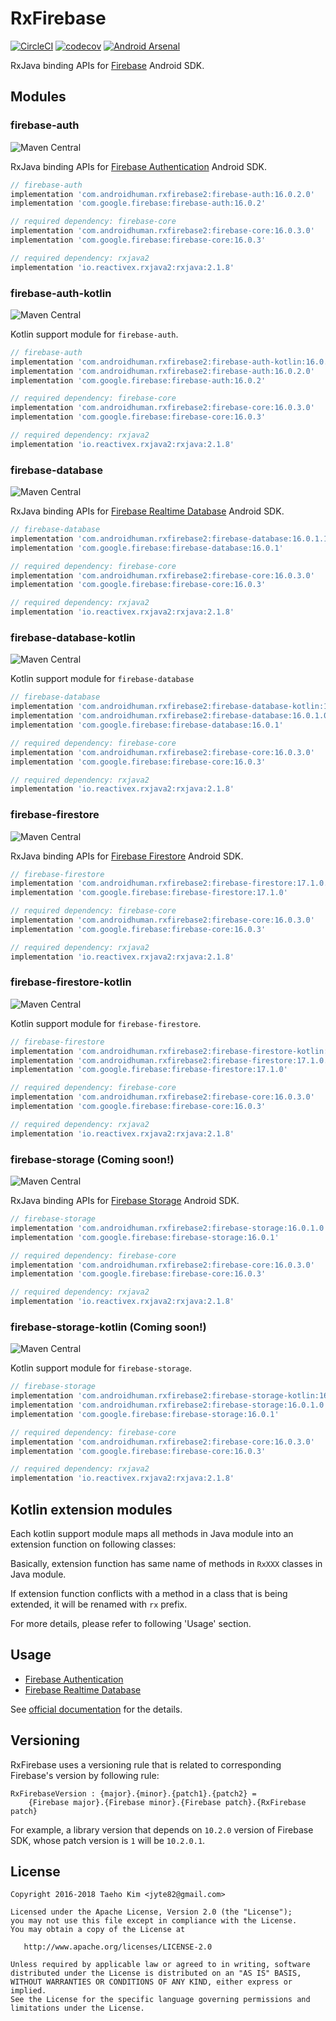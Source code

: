 # RxFirebase
[![CircleCI](https://circleci.com/gh/kunny/RxFirebase.svg?style=shield)](https://circleci.com/gh/kunny/RxFirebase)
[![codecov](https://codecov.io/gh/kunny/RxFirebase/branch/master/graph/badge.svg)](https://codecov.io/gh/kunny/RxFirebase)
[![Android Arsenal](https://img.shields.io/badge/Android%20Arsenal-RxFirebase-brightgreen.svg?style=flat)](http://android-arsenal.com/details/1/4496)

RxJava binding APIs for [Firebase](https://firebase.google.com/) Android SDK.

## Modules

### firebase-auth
![Maven Central](https://maven-badges.herokuapp.com/maven-central/com.androidhuman.rxfirebase2/firebase-auth/badge.svg)

RxJava binding APIs for [Firebase Authentication](https://firebase.google.com/docs/auth/) Android SDK.

```groovy
// firebase-auth
implementation 'com.androidhuman.rxfirebase2:firebase-auth:16.0.2.0'
implementation 'com.google.firebase:firebase-auth:16.0.2'

// required dependency: firebase-core
implementation 'com.androidhuman.rxfirebase2:firebase-core:16.0.3.0'
implementation 'com.google.firebase:firebase-core:16.0.3'

// required dependency: rxjava2
implementation 'io.reactivex.rxjava2:rxjava:2.1.8'
```

### firebase-auth-kotlin
![Maven Central](https://maven-badges.herokuapp.com/maven-central/com.androidhuman.rxfirebase2/firebase-auth-kotlin/badge.svg)

Kotlin support module for `firebase-auth`.

```groovy
// firebase-auth
implementation 'com.androidhuman.rxfirebase2:firebase-auth-kotlin:16.0.2.0'
implementation 'com.androidhuman.rxfirebase2:firebase-auth:16.0.2.0'
implementation 'com.google.firebase:firebase-auth:16.0.2'

// required dependency: firebase-core
implementation 'com.androidhuman.rxfirebase2:firebase-core:16.0.3.0'
implementation 'com.google.firebase:firebase-core:16.0.3'

// required dependency: rxjava2
implementation 'io.reactivex.rxjava2:rxjava:2.1.8'
```

### firebase-database
![Maven Central](https://maven-badges.herokuapp.com/maven-central/com.androidhuman.rxfirebase2/firebase-database/badge.svg)

RxJava binding APIs for [Firebase Realtime Database](https://firebase.google.com/docs/database/) Android SDK.

```groovy
// firebase-database
implementation 'com.androidhuman.rxfirebase2:firebase-database:16.0.1.1'
implementation 'com.google.firebase:firebase-database:16.0.1'

// required dependency: firebase-core
implementation 'com.androidhuman.rxfirebase2:firebase-core:16.0.3.0'
implementation 'com.google.firebase:firebase-core:16.0.3'

// required dependency: rxjava2
implementation 'io.reactivex.rxjava2:rxjava:2.1.8'
```

### firebase-database-kotlin
![Maven Central](https://maven-badges.herokuapp.com/maven-central/com.androidhuman.rxfirebase2/firebase-database-kotlin/badge.svg)

Kotlin support module for `firebase-database`

```groovy
// firebase-database
implementation 'com.androidhuman.rxfirebase2:firebase-database-kotlin:16.0.1.2'
implementation 'com.androidhuman.rxfirebase2:firebase-database:16.0.1.0'
implementation 'com.google.firebase:firebase-database:16.0.1'

// required dependency: firebase-core
implementation 'com.androidhuman.rxfirebase2:firebase-core:16.0.3.0'
implementation 'com.google.firebase:firebase-core:16.0.3'

// required dependency: rxjava2
implementation 'io.reactivex.rxjava2:rxjava:2.1.8'
```

### firebase-firestore
![Maven Central](https://maven-badges.herokuapp.com/maven-central/com.androidhuman.rxfirebase2/firebase-firestore/badge.svg)

RxJava binding APIs for [Firebase Firestore](https://firebase.google.com/docs/firestore/) Android SDK.

```groovy
// firebase-firestore
implementation 'com.androidhuman.rxfirebase2:firebase-firestore:17.1.0.0'
implementation 'com.google.firebase:firebase-firestore:17.1.0'

// required dependency: firebase-core
implementation 'com.androidhuman.rxfirebase2:firebase-core:16.0.3.0'
implementation 'com.google.firebase:firebase-core:16.0.3'

// required dependency: rxjava2
implementation 'io.reactivex.rxjava2:rxjava:2.1.8'
```

### firebase-firestore-kotlin
![Maven Central](https://maven-badges.herokuapp.com/maven-central/com.androidhuman.rxfirebase2/firebase-firestore-kotlin/badge.svg)

Kotlin support module for `firebase-firestore`.

```groovy
// firebase-firestore
implementation 'com.androidhuman.rxfirebase2:firebase-firestore-kotlin:17.1.0.0'
implementation 'com.androidhuman.rxfirebase2:firebase-firestore:17.1.0.0'
implementation 'com.google.firebase:firebase-firestore:17.1.0'

// required dependency: firebase-core
implementation 'com.androidhuman.rxfirebase2:firebase-core:16.0.3.0'
implementation 'com.google.firebase:firebase-core:16.0.3'

// required dependency: rxjava2
implementation 'io.reactivex.rxjava2:rxjava:2.1.8'
```

### firebase-storage (Coming soon!)
![Maven Central](https://maven-badges.herokuapp.com/maven-central/com.androidhuman.rxfirebase2/firebase-storage/badge.svg)

RxJava binding APIs for [Firebase Storage](https://firebase.google.com/docs/storage/) Android SDK.

```groovy
// firebase-storage
implementation 'com.androidhuman.rxfirebase2:firebase-storage:16.0.1.0'
implementation 'com.google.firebase:firebase-storage:16.0.1'

// required dependency: firebase-core
implementation 'com.androidhuman.rxfirebase2:firebase-core:16.0.3.0'
implementation 'com.google.firebase:firebase-core:16.0.3'

// required dependency: rxjava2
implementation 'io.reactivex.rxjava2:rxjava:2.1.8'
```

### firebase-storage-kotlin (Coming soon!)
![Maven Central](https://maven-badges.herokuapp.com/maven-central/com.androidhuman.rxfirebase2/firebase-storage-kotlin/badge.svg)

Kotlin support module for `firebase-storage`.

```groovy
// firebase-storage
implementation 'com.androidhuman.rxfirebase2:firebase-storage-kotlin:16.0.1.0'
implementation 'com.androidhuman.rxfirebase2:firebase-storage:16.0.1.0'
implementation 'com.google.firebase:firebase-storage:16.0.1'

// required dependency: firebase-core
implementation 'com.androidhuman.rxfirebase2:firebase-core:16.0.3.0'
implementation 'com.google.firebase:firebase-core:16.0.3'

// required dependency: rxjava2
implementation 'io.reactivex.rxjava2:rxjava:2.1.8'
```


## Kotlin extension modules

Each kotlin support module maps all methods in Java module into an extension function on following classes:

Basically, extension function has same name of methods in `RxXXX` classes in Java module.

If extension function conflicts with a method in a class that is being extended, it will be renamed with `rx` prefix.

For more details, please refer to following 'Usage' section.

## Usage

- [Firebase Authentication](https://github.com/kunny/RxFirebase/wiki/Authentication)
- [Firebase Realtime Database](https://github.com/kunny/RxFirebase/wiki/Realtime-Database)

See [official documentation](https://firebase.google.com/docs/) for the details.

## Versioning

RxFirebase uses a versioning rule that is related to corresponding Firebase's version by following rule:

```
RxFirebaseVersion : {major}.{minor}.{patch1}.{patch2} =
    {Firebase major}.{Firebase minor}.{Firebase patch}.{RxFirebase patch}
```

For example, a library version that depends on `10.2.0` version of Firebase SDK, whose patch version is `1` will be `10.2.0.1`.

## License

```
Copyright 2016-2018 Taeho Kim <jyte82@gmail.com>

Licensed under the Apache License, Version 2.0 (the "License");
you may not use this file except in compliance with the License.
You may obtain a copy of the License at

   http://www.apache.org/licenses/LICENSE-2.0

Unless required by applicable law or agreed to in writing, software
distributed under the License is distributed on an "AS IS" BASIS,
WITHOUT WARRANTIES OR CONDITIONS OF ANY KIND, either express or implied.
See the License for the specific language governing permissions and
limitations under the License.
```
